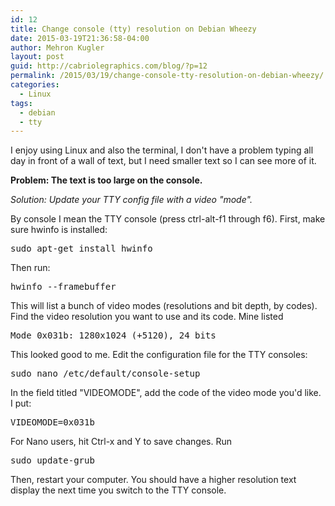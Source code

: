 ```yaml
---
id: 12
title: Change console (tty) resolution on Debian Wheezy
date: 2015-03-19T21:36:58-04:00
author: Mehron Kugler
layout: post
guid: http://cabriolegraphics.com/blog/?p=12
permalink: /2015/03/19/change-console-tty-resolution-on-debian-wheezy/
categories:
  - Linux
tags:
  - debian
  - tty
---
```

I enjoy using Linux and also the terminal, I don't have a problem typing all day in front of a wall of text, but I need smaller text so I can see more of it.

**Problem: The text is too large on the console.**

_Solution: Update your TTY config file with a video "mode"._

By console I mean the TTY console (press ctrl-alt-f1 through f6). First, make sure hwinfo is installed:

<pre>sudo apt-get install hwinfo</pre>

Then run:

<pre>hwinfo --framebuffer</pre>

This will list a bunch of video modes (resolutions and bit depth, by codes). Find the video resolution you want to use and its code. Mine listed

<pre>Mode 0x031b: 1280x1024 (+5120), 24 bits</pre>

This looked good to me. Edit the configuration file for the TTY consoles:

<pre>sudo nano /etc/default/console-setup</pre>

In the field titled "VIDEOMODE", add the code of the video mode you'd like. I put:

<pre>VIDEOMODE=0x031b</pre>

For Nano users, hit Ctrl-x and Y to save changes. Run

<pre>sudo update-grub</pre>

Then, restart your computer. You should have a higher resolution text display the next time you switch to the TTY console.

&nbsp;
